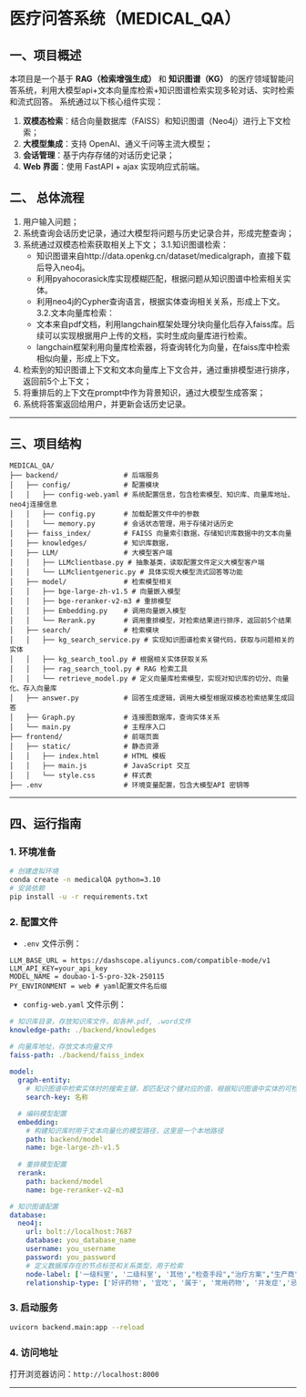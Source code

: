# 医疗问答系统（MEDICAL_QA）

## 一、项目概述

本项目是一个基于 **RAG（检索增强生成）** 和 **知识图谱（KG）** 的医疗领域智能问答系统，利用大模型api+文本向量库检索+知识图谱检索实现多轮对话、实时检索和流式回答。
系统通过以下核心组件实现：

1. **双模态检索**：结合向量数据库（FAISS）和知识图谱（Neo4j）进行上下文检索；
2. **大模型集成**：支持 OpenAI、通义千问等主流大模型；
3. **会话管理**：基于内存存储的对话历史记录；
4. **Web 界面**：使用 FastAPI + ajax 实现响应式前端。

## 二、 总体流程
1. 用户输入问题；
2. 系统查询会话历史记录，通过大模型将问题与历史记录合并，形成完整查询；
3. 系统通过双模态检索获取相关上下文；
   3.1.知识图谱检索：
    - 知识图谱来自http://data.openkg.cn/dataset/medicalgraph，直接下载后导入neo4j。
    - 利用pyahocorasick库实现模糊匹配，根据问题从知识图谱中检索相关实体。
    - 利用neo4j的Cypher查询语言，根据实体查询相关关系，形成上下文。
   3.2.文本向量库检索：
    - 文本来自pdf文档，利用langchain框架处理分块向量化后存入faiss库。后续可以实现根据用户上传的文档，实时生成向量库进行检索。
    - langchain框架利用向量库检索器，将查询转化为向量，在faiss库中检索相似向量，形成上下文。
5. 检索到的知识图谱上下文和文本向量库上下文合并，通过重排模型进行排序，返回前5个上下文；
4. 将重排后的上下文在prompt中作为背景知识，通过大模型生成答案；
5. 系统将答案返回给用户，并更新会话历史记录。

---

## 三、项目结构

```
MEDICAL_QA/
├── backend/                # 后端服务
│   ├── config/             # 配置模块
│   │   ├── config-web.yaml # 系统配置信息，包含检索模型、知识库、向量库地址、neo4j连接信息
│   │   ├── config.py       # 加载配置文件中的参数
│   │   └── memory.py       # 会话状态管理，用于存储对话历史
│   ├── faiss_index/        # FAISS 向量索引数据，存储知识库数据中的文本向量
│   ├── knowledges/         # 知识库数据，
│   ├── LLM/                # 大模型客户端
│   │   ├── LLMclientbase.py # 抽象基类，读取配置文件定义大模型客户端
│   │   └── LLMclientgeneric.py # 具体实现大模型流式回答等功能
│   ├── model/              # 检索模型相关
│   │   ├── bge-large-zh-v1.5 # 向量嵌入模型
│   │   ├── bge-reranker-v2-m3 # 重排模型
│   │   ├── Embedding.py    # 调用向量嵌入模型
│   │   └── Rerank.py       # 调用重排模型，对检索结果进行排序，返回前5个结果
│   ├── search/             # 检索模块
│   │   ├── kg_search_service.py # 实现知识图谱检索关键代码，获取与问题相关的实体
│   │   ├── kg_search_tool.py # 根据相关实体获取关系
│   │   ├── rag_search_tool.py # RAG 检索工具
│   │   └── retrieve_model.py # 定义向量库检索模型，实现对知识库的切分、向量化、存入向量库
│   ├── answer.py           # 回答生成逻辑，调用大模型根据双模态检索结果生成回答
│   ├── Graph.py            # 连接图数据库，查询实体关系
│   └── main.py             # 主程序入口
├── frontend/               # 前端页面
│   ├── static/             # 静态资源
│   │   ├── index.html      # HTML 模板
│   │   ├── main.js         # JavaScript 交互
│   │   └── style.css       # 样式表
├── .env                    # 环境变量配置，包含大模型API 密钥等
```

---


## 四、运行指南

### 1. 环境准备

```bash
# 创建虚拟环境
conda create -n medicalQA python=3.10
# 安装依赖
pip install -u -r requirements.txt
```

### 2. 配置文件

- `.env` 文件示例：

```env
LLM_BASE_URL = https://dashscope.aliyuncs.com/compatible-mode/v1
LLM_API_KEY=your_api_key
MODEL_NAME = doubao-1-5-pro-32k-250115
PY_ENVIRONMENT = web # yaml配置文件名后缀
```

- `config-web.yaml` 文件示例：
```yaml
# 知识库目录，存放知识库文件，如各种.pdf, .word文件
knowledge-path: ./backend/knowledges

# 向量库地址，存放文本向量文件
faiss-path: ./backend/faiss_index
 
model:
  graph-entity:
    # 知识图谱中检索实体时的搜索主键，即匹配这个键对应的值，根据知识图谱中实体的可检索属性
    search-key: 名称

  # 编码模型配置
  embedding: 
    # 构建知识库时用于文本向量化的模型路径，这里是一个本地路径
    path: backend/model
    name: bge-large-zh-v1.5
  
  # 重排模型配置
  rerank:
    path: backend/model
    name: bge-reranker-v2-m3

# 知识图谱配置
database:
  neo4j:
    url: bolt://localhost:7687
    database: you_database_name
    username: you_username
    password: you_password
    # 定义数据库存在的节点标签和关系类型，用于检索
    node-label: ['一级科室', '二级科室', '其他',"检查手段","治疗方案","生产商","疾病","症状","药物","食物","食谱"]
    relationship-type: ['好评药物', '宜吃', '属于', '常用药物', '并发症','忌吃','所属科室','推荐食谱','治疗方法','生产药品','症状','诊断建议']
```

### 3. 启动服务

```bash
uvicorn backend.main:app --reload
```

### 4. 访问地址

打开浏览器访问：`http://localhost:8000`

---

